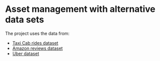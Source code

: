 # Asset management with alternative data sets

The project uses the data from: 
- [Taxi Cab rides dataset](https://data.cityofnewyork.us/Transportation/2017-Yellow-Taxi-Trip-Data/biws-g3hs)
- [Amazon reviews dataset](http://jmcauley.ucsd.edu/data/amazon)
- [Uber dataset](https://kaggle.com/fivethirtyeight/uber-pickups-in-new-york-city)
